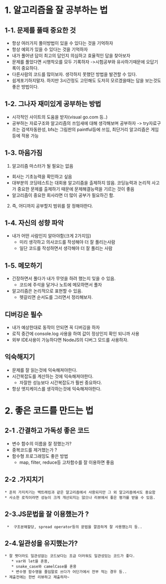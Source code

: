 # 1. 알고리즘을 잘 공부하는 법
## 1-1. 문제를 풀때 중요한 것
* 항상 여러가지 풀이방법이 있을 수 있다는 것을 기억하자
* 항상 예외가 있을 수 있다는 것을 기억하자
* 내가 풀어낸 답이 최고의 답인지 의심하고 효율적인 답을 찾아보자
* 문제를 풀었다면 시행착오를 모두 기록하자 ->시험공부와 유사하기때문에 오답기록이 중요하다.
* 다른사람의 코드를 많이보자. 생각하지 못했던 방법을 발견할 수 있다.
* 쉽게포기하지말자. 하지만 3시간정도 고민해도 도저히 모르겠을때는 답을 보는것도 좋은 방법이다.
## 1-2. 그나자 재미있게 공부하는 방법
* 시각적인 사이트의 도움을 받자(visual go.com 등..)
* 공부하는 자료구조와 알고리즘의 쓰임새에 대해 생각해보며 공부하자 -> try자료구조는 검색자동완성, bfs는 그림판의 paintful등에 쓰임, 최단거리 알고리즘은 게임등에 적용 가능

## 1-3. 마음가짐
1. 알고리즘 마스터가 될 필요는 없음
  * 회사는 기초능력을 확인하고 싶음
  * 대부분의 코딩테스트는 대회용 알고리즘을 출제하지 않음. 코딩능력과 논리적 사고가 중요한 문제를 출제하기 때문에 문제해결능력을 기르는 것이 좋음
  * 알고리즘이 중요한 회사라면 더 많이 공부가 필요하긴 함.
2. 즉, 어디까지 공부할지 범위를 잘 정해야한다.

## 1-4. 자신의 성향 파악
  * 내가 어떤 사람인지 알아야함(크게 2가지임)
    * 미리 생각하고 의사코드를 작성해야 더 잘 풀리는사람
    * 일단 코드를 작성하면서 생각해야 더 잘 풀리는 사람

## 1-5.  메모하기
  * 긴장하면서 풀다가 내가 무엇을 하려 했는지 잊을 수 있음.
    * 코드에 주석을 달거나 노트에 메모하면서 풀자
  * 알고리즘은 논리적으로 표현할 수 있음.
    * 헷갈리면 순서도를 그리면서 정리해보자.

## 디버깅은 필수
  * 내가 예상한대로 동작이 안되면 꼭 디버깅을 하자
  * 로직 중간에 console.log 사용을 하여 값이 정상인지 확인 되니까 사용
  * 외부 IDE사용이 가능하다면 NodeJS의 디버그 모드를 사용하자.

  ## 익숙해지기
  * 문제를 잘 읽는것에 익숙해져야한다.
  * 시간복잡도를 계산하는 것에 익숙해져야한다.
     * 자잘한 성능보다 시간복잡도가 훨씬 중요하다.
  * 항상 엣지케이스를 생각하는것에 익숙해져야한다.

# 2. 좋은 코드를 만드는 법
 ## 2-1 .간결하고 가독성 좋은 코드
  * 변수 함수의 이름을 잘 정했는가?
  * 중복코드를 제거했는가 ?
  * 함수형 프로그래밍도 좋은 방법
    * map, filter, reduce등 고차함수를 잘 이용하면 좋음
  ## 2-2 .가지치기
    * 흔히 가지치기는 백트래킹과 같은 알고리즘에서 사용되지만 그 외 알고리즘에서도 중요함
    * 사소한 로직이라면 성능이 크게 개선되지는 않으나 리뷰에서 좋은 평가를 받을 수 있음.

  ## 2-3.JS문법을 잘 이용했는가 ?
     *  구조분해할당, spread operator등의 문법을 깔끔하게 잘 사용했는지 등..

  ## 2-4.일관성을 유지했는가?
    * 잘 짯더라도 일관성없는 코드보다는 조금 더러워도 일관성있는 코드가 좋다.
       * var와 let을 혼용,
       * snake_case와 camelCase를 혼용
       * 변수명 함수명을 줄임말로 쓰다가 어딘가에서 전부 적는 경우 등..
    * 제출전에는 한번 리뷰하고 제출하자~